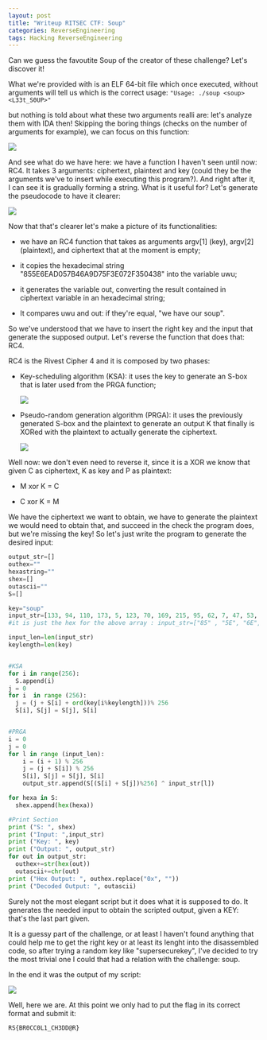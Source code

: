 ```yaml
---
layout: post
title: "Writeup RITSEC CTF: Soup"
categories: ReverseEngineering
tags: Hacking ReverseEngineering
---
```

Can we guess the favoutite Soup of the creator of these challenge? Let's discover it!
<!--excerpt-->

What we're provided with is an ELF 64-bit file which once executed, without arguments will tell us which is the correct usage:
`"Usage: ./soup <soup> <L33t_S0UP>"`

but nothing is told about what these two arguments realli are: let's analyze them with IDA then! Skipping the boring things (checks on the number of arguments for example), we can focus on this function:

![](/img/soup/ida.png)

And see what do we have here: we have a function I haven't seen until now: RC4. It takes 3 arguments: ciphertext, plaintext and key (could they be the arguments we've to insert while executing this program?). And right after it, I can see it is gradually forming a string. What is it useful for? Let's generate the pseudocode to have it clearer:

![](/img/soup/idapc.png)

Now that that's clearer let's make a picture of its functionalities: 

- we have an RC4 function that takes as arguments argv[1] (key), argv[2] (plaintext), and ciphertext that at the moment is empty;

- it copies the hexadecimal string "855E6EAD057B46A9D75F3E072F350438" into the variable uwu;

- it generates the variable out, converting the result contained in ciphertext variable in an hexadecimal string;

- It compares uwu and out: if they're equal, "we have our soup".

So we've understood that we have to insert the right key and the input that generate the supposed output. Let's reverse the function that does that: RC4.

RC4 is the Rivest Cipher 4 and it is composed by two phases:

- Key-scheduling algorithm (KSA): it uses the key to generate an S-box that is later used from the PRGA function;
  
  ![](/img/soup/KSA.png)

- Pseudo-random generation algorithm (PRGA): it uses the previously generated S-box and the plaintext to generate an output K that finally is XORed with the plaintext to actually generate the ciphertext.
  
  ![](/img/soup/PRGA.png)

Well now: we don't even need to reverse it, since it is a XOR we know that given C as ciphertext, K as key and P as plaintext:

- M xor K = C

- C xor K = M

We have  the ciphertext we want to obtain, we have to generate the plaintext we would need to obtain that, and succeed in the check the program does, but we're missing the key! So let's just write the program to generate the desired input:

```python
output_str=[]
outhex=""
hexastring=""
shex=[]
outascii=""
S=[]

key="soup"
input_str=[133, 94, 110, 173, 5, 123, 70, 169, 215, 95, 62, 7, 47, 53, 4, 56]
#it is just the hex for the above array : input_str=["85" , "5E", "6E", "AD", "05","7B","46","A9","D7","5F","3E","07","2F","35", "04", "38"]

input_len=len(input_str)
keylength=len(key)


#KSA
for i in range(256):
  S.append(i)
j = 0
for i  in range (256):
  j = (j + S[i] + ord(key[i%keylength]))% 256
  S[i], S[j] = S[j], S[i]


#PRGA
i = 0
j = 0
for l in range (input_len):
    i = (i + 1) % 256
    j = (j + S[i]) % 256
    S[i], S[j] = S[j], S[i]
    output_str.append(S[(S[i] + S[j])%256] ^ input_str[l])

for hexa in S:
  shex.append(hex(hexa))

#Print Section
print ("S: ", shex)
print ("Input: ",input_str)
print ("Key: ", key)
print ("Output: ", output_str)
for out in output_str:
  outhex+=str(hex(out))
  outascii+=chr(out)
print ("Hex Output: ", outhex.replace("0x", ""))
print ("Decoded Output: ", outascii)
```

Surely not the most elegant script but it does what it is supposed to do. It generates the needed input to obtain the scripted output, given a KEY: that's the last part given.

It is a guessy part of the challenge, or at least I haven't found anything that could help me to get the right key or at least its lenght into the disassembled code, so after trying a random key like "supersecurekey", I've decided to try the most trivial one I could that had a relation with the challenge: soup.

In the end it was the output of my script:

![](/img/soup/results.png)

Well, here we are. At this point we only had to put the flag in its correct format and submit it:

`RS{BR0CC0L1_CH3DD@R}`

